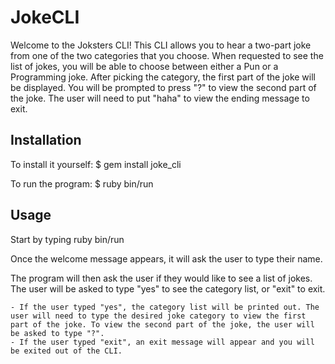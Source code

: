 # JokeCLI

Welcome to the Joksters CLI! This CLI allows you to hear a two-part joke from one of the two categories that you choose. When requested to see the list of jokes, you will be able to choose between either a Pun or a Programming joke. After picking the category, the first part of the joke will be displayed. You will be prompted to press "?" to view the second part of the joke. The user will need to put "haha" to view the ending message to exit.

## Installation

To install it yourself:
      $ gem install joke_cli

To run the program:
    $ ruby bin/run

## Usage

Start by typing ruby bin/run

Once the welcome message appears, it will ask the user to type their name. 

The program will then ask the user if they would like to see a list of jokes. The user will be asked to type "yes" to see the category list, or "exit" to exit.

    - If the user typed "yes", the category list will be printed out. The user will need to type the desired joke category to view the first part of the joke. To view the second part of the joke, the user will be asked to type "?".
    - If the user typed "exit", an exit message will appear and you will be exited out of the CLI.



